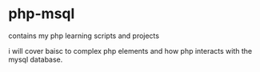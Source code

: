 # php-msql
contains my php learning scripts and projects

i will cover baisc to complex php elements and how php interacts with the mysql database.

